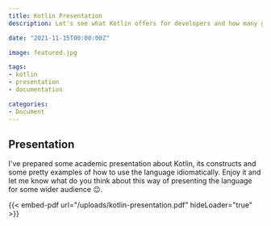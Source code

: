 ```yaml
---
title: Kotlin Presentation
description: Let's see what Kotlin offers for developers and how many great features there are in the language

date: "2021-11-15T00:00:00Z"

image: featured.jpg

tags:
- kotlin
- presentation
- documentation

categories:
- Document
---
```


## Presentation

I've prepared some academic presentation about Kotlin, its constructs and some pretty examples of
how to use the language idiomatically. Enjoy it and let me know what do you think about this
way of presenting the language for some wider audience 😉.

{{< embed-pdf url="/uploads/kotlin-presentation.pdf" hideLoader="true" >}}
